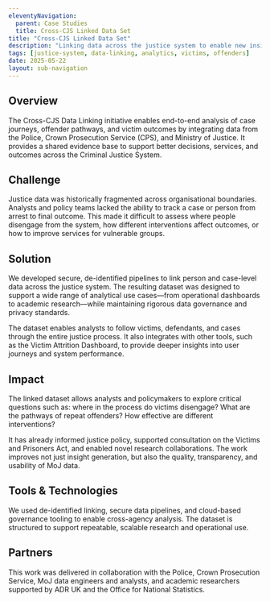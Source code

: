 ```yaml
---
eleventyNavigation:
  parent: Case Studies
  title: Cross-CJS Linked Data Set
title: "Cross-CJS Linked Data Set"
description: "Linking data across the justice system to enable new insights, better policy, and improved support for victims and offenders."
tags: [justice-system, data-linking, analytics, victims, offenders]
date: 2025-05-22
layout: sub-navigation
---
```


## Overview

The Cross-CJS Data Linking initiative enables end-to-end analysis of case journeys, offender pathways, and victim outcomes by integrating data from the Police, Crown Prosecution Service (CPS), and Ministry of Justice. It provides a shared evidence base to support better decisions, services, and outcomes across the Criminal Justice System.

## Challenge

Justice data was historically fragmented across organisational boundaries. Analysts and policy teams lacked the ability to track a case or person from arrest to final outcome. This made it difficult to assess where people disengage from the system, how different interventions affect outcomes, or how to improve services for vulnerable groups.

## Solution

We developed secure, de-identified pipelines to link person and case-level data across the justice system. The resulting dataset was designed to support a wide range of analytical use cases—from operational dashboards to academic research—while maintaining rigorous data governance and privacy standards.

The dataset enables analysts to follow victims, defendants, and cases through the entire justice process. It also integrates with other tools, such as the Victim Attrition Dashboard, to provide deeper insights into user journeys and system performance.

## Impact

The linked dataset allows analysts and policymakers to explore critical questions such as: where in the process do victims disengage? What are the pathways of repeat offenders? How effective are different interventions?

It has already informed justice policy, supported consultation on the Victims and Prisoners Act, and enabled novel research collaborations. The work improves not just insight generation, but also the quality, transparency, and usability of MoJ data.

## Tools & Technologies

We used de-identified linking, secure data pipelines, and cloud-based governance tooling to enable cross-agency analysis. The dataset is structured to support repeatable, scalable research and operational use.

## Partners

This work was delivered in collaboration with the Police, Crown Prosecution Service, MoJ data engineers and analysts, and academic researchers supported by ADR UK and the Office for National Statistics.
